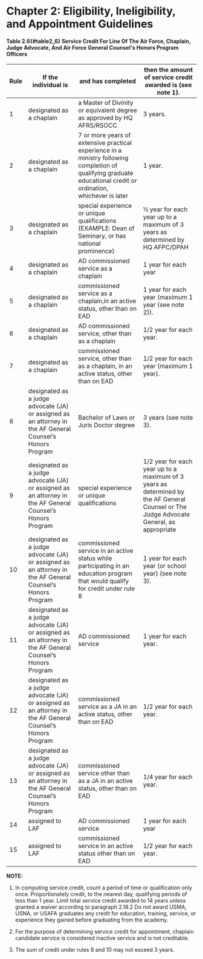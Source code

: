 # Chapter 2: Eligibility, Ineligibility, and Appointment Guidelines

#### Table 2.6{#table2_6} Service Credit For Line Of The Air Force, Chaplain, Judge Advocate, And Air Force General Counsel's Honors Program Officers

| Rule | If the individual is                                                                                      | and has completed                                                                                                                                                 | then the amount of service credit awarded is (see note 1).                                                                              |
|------|-----------------------------------------------------------------------------------------------------------|-------------------------------------------------------------------------------------------------------------------------------------------------------------------|-----------------------------------------------------------------------------------------------------------------------------------------|
| 1    | designated as a chaplain                                                                                  | a Master of Divinity or equivalent degree as approved by HQ AFRS/RSOCC                                                                                            | 3 years.                                                                                                                                |
| 2    | designated as a chaplain                                                                                  | 7 or more years of extensive practical experience in a ministry following completion of qualifying graduate educational credit or ordination, whichever is later | 1 year.                                                                                                                                 |
| 3    | designated as a chaplain                                                                                  | special experience or unique qualifications (EXAMPLE: Dean of Seminary, or has national prominence)                                                               | ½ year for each year up to a maximum of 3 years as determined by HQ AFPC/DPAH                                                           |
| 4    | designated as a chaplain                                                                                  | AD commissioned service as a chaplain                                                                                                                             | 1 year for each year                                                                                                                    |
| 5    | designated as a chaplain                                                                                  | commissioned service as a chaplain,in an active status, other than on EAD                                                                                         | 1 year for each year (maximum 1 year (see note 2)).                                                                                     |
| 6    | designated as a chaplain                                                                                  | AD commissioned service, other than as a chaplain                                                                                                                 | 1/2 year for each year.                                                                                                                   |
| 7    | designated as a chaplain                                                                                  | commissioned service, other than as a chaplain, in an active status, other than on EAD                                                                            | 1/2 year for each year (maximum 1 year).                                                                                                  |
| 8    | designated as a judge advocate (JA) or assigned as an attorney in the AF General Counsel’s Honors Program | Bachelor of Laws or Juris Doctor degree                                                                                                                           | 3 years (see note 3).                                                                                                                   |
| 9    | designated as a judge advocate (JA) or assigned as an attorney in the AF General Counsel’s Honors Program | special experience or unique qualifications                                                                                                                       | 1/2 year for each year up to a maximum of 3 years as determined by the AF General Counsel or The Judge Advocate General, as appropriate |
| 10   | designated as a judge advocate (JA) or assigned as an attorney in the AF General Counsel’s Honors Program | commissioned service in an active status while participating in an education program that would qualify for credit under rule 8                                   | 1 year for each year (or school year) (see note 3).                                                                                     |
| 11   | designated as a judge advocate (JA) or assigned as an attorney in the AF General Counsel’s Honors Program | AD commissioned service                                                                                                                                           | 1 year for each year.                                                                                                                   |
| 12   | designated as a judge advocate (JA) or assigned as an attorney in the AF General Counsel’s Honors Program | commissioned service as a JA in an active status, other than on EAD                                                                                               | 1/2 year for each year.                                                                                                                   |
| 13   | designated as a judge advocate (JA) or assigned as an attorney in the AF General Counsel’s Honors Program | commissioned service other than as a JA in an active status, other than on EAD                                                                                    | 1/4 year for each year.                                                                                                                   |
| 14   | assigned to LAF                                                                                           | AD commissioned service                                                                                                                                           | 1 year for each year                                                                                                                    |
| 15   | assigned to LAF                                                                                           | commissioned service in an active status other than on EAD                                                                                                        | 1/2 year for each year.                                                                                                                   |

**NOTE:**

1. In computing service credit, count a period of time or qualification only once. Proportionately credit, to the nearest day, qualifying periods of less than 1 year. Limit total service credit awarded to 14 years unless granted a waiver according to paragraph 2.18.2 Do not award USMA, USNA, or USAFA graduates any credit for education, training, service, or experience they gained before graduating from the academy.

2. For the purpose of determining service credit for appointment, chaplain candidate service is considered inactive service and is not creditable.

3. The sum of credit under rules 8 and 10 may not exceed 3 years.

